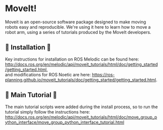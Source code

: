 # MoveIt!

Moveit is an open-source software package designed to make moving robots easy and reproducible. We're using it here to learn how to move a robot arm, using a series of tutorials produced by the MoveIt developers. 

## 💽 Installation 💽

Key instructions for installation on ROS Melodic can be found here:  
http://docs.ros.org/en/melodic/api/moveit_tutorials/html/doc/getting_started/getting_started.html,  
and modifications for ROS Noetic are here: 
https://ros-planning.github.io/moveit_tutorials/doc/getting_started/getting_started.html.

## 📖 Main Tutorial 📖

The main tutorial scripts were added during the install process, so to run the tutorial simply follow the instructions here:
http://docs.ros.org/en/melodic/api/moveit_tutorials/html/doc/move_group_python_interface/move_group_python_interface_tutorial.html